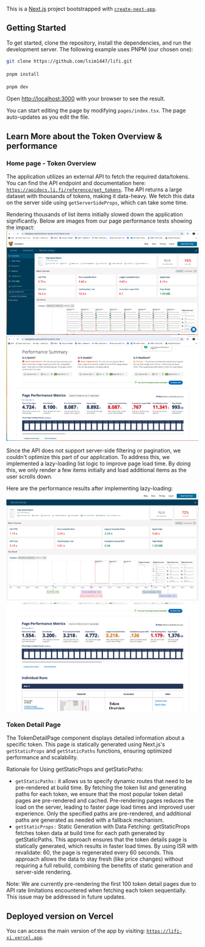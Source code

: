 This is a [Next.js](https://nextjs.org/) project bootstrapped with [`create-next-app`](https://github.com/vercel/next.js/tree/canary/packages/create-next-app).

## Getting Started

To get started, clone the repository, install the dependencies, and run the development server. The following example uses PNPM (our chosen one):

```bash
git clone https://github.com/lsim1447/lifi.git

pnpm install

pnpm dev

```

Open [http://localhost:3000](http://localhost:3000) with your browser to see the result.

You can start editing the page by modifying `pages/index.tsx`. The page auto-updates as you edit the file.

## Learn More about the Token Overview & performance

### Home page - Token Overview

The application utilizes an external API to fetch the required data/tokens. You can find the API endpoint and documentation here: [`https://apidocs.li.fi/reference/get_tokens`](https://apidocs.li.fi/reference/get_tokens). The API returns a large dataset with thousands of tokens, making it data-heavy. We fetch this data on the server side using `getServerSideProps`, which can take some time.

Rendering thousands of list items initially slowed down the application significantly. Below are images from our page performance tests showing the impact:
![Main page, without lazy-rendering](public/documentation/debug-bear-main-home-page-serverSideProps.png)
![Main page, without lazy-rendering](public/documentation/webpagetest-main-home-page-serverSideProps.png)

Since the API does not support server-side filtering or pagination, we couldn't optimize this part of our application. To address this, we implemented a lazy-loading list logic to improve page load time. By doing this, we only render a few items initially and load additional items as the user scrolls down.

Here are the performance results after implementing lazy-loading:
![Main page, with lazy-rendering](public/documentation/debug-bear-lazy-loading.png)
![Main page, with lazy-rendering](public/documentation/webpagetest-lazy-loading.png)

### Token Detail Page

The TokenDetailPage component displays detailed information about a specific token. This page is statically generated using Next.js's `getStaticProps` and `getStaticPaths` functions, ensuring optimized performance and scalability.

Rationale for Using getStaticProps and getStaticPaths:

- `getStaticPaths:` it allows us to specify dynamic routes that need to be pre-rendered at build time. By fetching the token list and generating paths for each token, we ensure that the most popular token detail pages are pre-rendered and cached. Pre-rendering pages reduces the load on the server, leading to faster page load times and improved user experience. Only the specified paths are pre-rendered, and additional paths are generated as needed with a fallback mechanism.
- `getStaticProps:` Static Generation with Data Fetching: getStaticProps fetches token data at build time for each path generated by getStaticPaths. This approach ensures that the token details page is statically generated, which results in faster load times. By using ISR with revalidate: 60, the page is regenerated every 60 seconds. This approach allows the data to stay fresh (like price changes) without requiring a full rebuild, combining the benefits of static generation and server-side rendering.

Note: We are currently pre-rendering the first 100 token detail pages due to API rate limitations encountered when fetching each token sequentially. This issue may be addressed in future updates.

## Deployed version on Vercel

You can access the main version of the app by visiting: [`https://lifi-xi.vercel.app`](https://lifi-xi.vercel.app).
